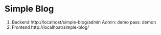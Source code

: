 Simple Blog 
=============
1. Backend
http://localhost/simple-blog/admin
Admin: demo
pass: demon
2. Frontend
http://localhost/simple-blog/